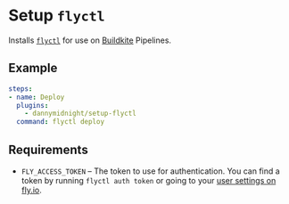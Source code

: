 # Setup `flyctl`

Installs [`flyctl`](https://github.com/superfly/flyctl) for use on [Buildkite](https://buildkite.com) Pipelines.

## Example

```yaml
steps:
- name: Deploy
  plugins:
    - dannymidnight/setup-flyctl
  command: flyctl deploy
```

## Requirements
- `FLY_ACCESS_TOKEN` – The token to use for authentication. You can find a token by running `flyctl auth token` or going to your [user settings on fly.io](https://fly.io/user/personal_access_tokens).
